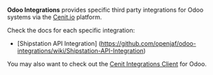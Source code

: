 **Odoo Integrations** provides specific third party integrations for Odoo
systems via the [Cenit.io](https://cenit.io) platform.

Check the docs for each specific integration:

* [Shipstation API Integration]
(https://github.com/openjaf/odoo-integrations/wiki/Shipstation-API-Integration)

You may also want to check out the
[Cenit Integrations Client](https://github.com/openjaf/odoo-cenit) for Odoo.